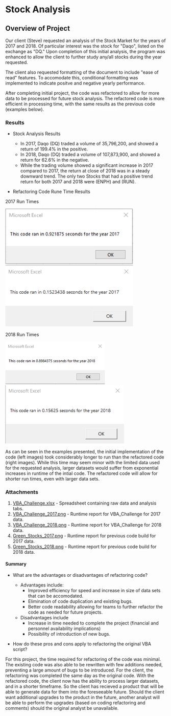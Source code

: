# Stock Analysis

## Overview of Project
Our client (Steve) requested an analysis of the Stock Market for the years of 2017 and 2018.  Of particular interest was the stock for "Daqo", listed on the exchange as "DQ." Upon completion of this initial analysis, the program was enhanced to allow the client to further study any/all stocks during the year requested.

The client also requested formatting of the document to include "ease of read" features.  To accomodate this, conditional formatting was implemented to indicate positve and negative yearly performance.

After completing initial project, the code was refactored to allow for more data to be processed for future stock analysis.  The refactored code is more efficient in processing time, with the same results as the previous code (examples below).

### Results
- Stock Analysis Results
  - In 2017, Daqo (DQ) traded a volume of 35,796,200, and showed a return of 199.4% in the positive.
  - In 2018, Daqo (DQ) traded a volume of 107,873,900, and showed a return for 62.6% in the negative.  
  - While the trading volume showed a significant increase in 2017 compared to 2017, the return at close of 2018 was in a steady downward trend.  The only two Stocks that had a positive trend return for both 2017 and 2018 were (ENPH) and (RUN).

- Refactoring Code Rune Time Results

2017 Run Times

<img src="https://github.com/nseddon/Stock-Analysis/blob/main/Module_Prep/green_stocks_2017.png" width="400" /> 
<img src="https://github.com/nseddon/Stock-Analysis/blob/main/Resources/VBA_Challenge_2017.png" width="400" />

2018 Run Times

![Green_Stocks_2018.png](https://github.com/nseddon/Stock-Analysis/blob/main/Module_Prep/green_stocks_2018.png) ![VBA_Challenge_2018.png](https://github.com/nseddon/Stock-Analysis/blob/main/Resources/VBA_Challenge_2018.png)

As can be seen in the examples presented, the initial implementation of the code (left images) took considerably longer to run than the refactored code (right images).  While this time may seem minor with the limited data used for the requested analysis, larger datasets would suffer from exponential increases in runtime of the intial code.  The refactored code will allow for shorter run times, even with larger data sets.

### Attachments
1. [VBA_Challenge.xlsx](https://github.com/nseddon/Stock-Analysis/blob/main/VBA_Challenge.xlsm) - Spreadsheet containing raw data and analysis tabs.
2. [VBA_Challenge_2017.png](https://github.com/nseddon/Stock-Analysis/blob/main/Resources/VBA_Challenge_2017.png) - Runtime report for VBA_Challenge for 2017 data.
3. [VBA_Challenge_2018.png](https://github.com/nseddon/Stock-Analysis/blob/main/Resources/VBA_Challenge_2018.png) - Runtime report for VBA_Challenge for 2018 data.
4. [Green_Stocks_2017.png](https://github.com/nseddon/Stock-Analysis/blob/main/Module_Prep/green_stocks_2017.png) - Runtime report for previous code build for 2017 data.
5. [Green_Stocks_2018.png](https://github.com/nseddon/Stock-Analysis/blob/main/Module_Prep/green_stocks_2018.png) - Runtime report for previous code build for 2018 data.

#### Summary

- What are the advantages or disadvantages of refactoring code?
  - Advantages include:
    - Improved efficiency for speed and increase in size of data sets that can be accomodated.
    - Elimination of code duplication and existing bugs.
    - Better code readability allowing for teams to further refactor the code as needed for future projects. 
  - Disadvantages include
    - Increase in time needed to complete the project (financial and personnel availability implications)
    - Possibility of introduction of new bugs.
  
- How do these pros and cons apply to refactoring the original VBA script?

For this project, the time required for refactoring of the code was minimal.  The existing code was also able to be rewritten with few additions needed, preventing a large amount of bugs to be introduced.  For the client, the refactoring was completed the same day as the original code.  With the refactored code, the client now has the ability to process larger datasets, and in a shorter timeframe.  So the client has recieved a product that will be able to generate data for them into the foreseeable future.  Should the client want additional upgrades to the product in the future, another analyst will be able to perform the upgrades (based on coding refactoring and comments) should the original analyst be unavailable.
